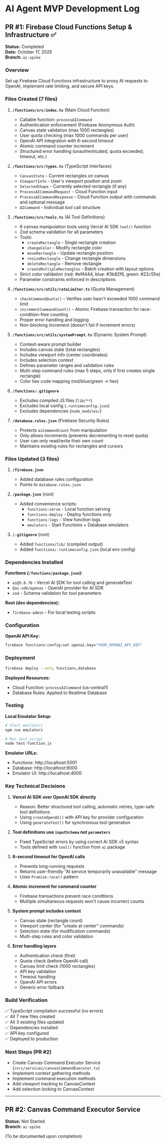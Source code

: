 # AI Agent MVP Development Log

## PR #1: Firebase Cloud Functions Setup & Infrastructure ✅

**Status:** Completed  
**Date:** October 17, 2025  
**Branch:** `ai-spike`

### Overview
Set up Firebase Cloud Functions infrastructure to proxy AI requests to OpenAI, implement rate limiting, and secure API keys.

### Files Created (7 files)

1. **`/functions/src/index.ts`** (Main Cloud Function)
   - Callable function: `processAICommand`
   - Authentication enforcement (Firebase Anonymous Auth)
   - Canvas state validation (max 1000 rectangles)
   - User quota checking (max 1000 commands per user)
   - OpenAI API integration with 6-second timeout
   - Atomic command counter increment
   - Structured error handling (unauthenticated, quota exceeded, timeout, etc.)

2. **`/functions/src/types.ts`** (TypeScript Interfaces)
   - `CanvasState` - Current rectangles on canvas
   - `ViewportInfo` - User's viewport position and zoom
   - `SelectedShape` - Currently selected rectangle (if any)
   - `ProcessAICommandRequest` - Cloud Function input
   - `ProcessAICommandResponse` - Cloud Function output with commands and optional message
   - `AICommand` - Individual tool call structure

3. **`/functions/src/tools.ts`** (AI Tool Definitions)
   - 6 canvas manipulation tools using Vercel AI SDK `tool()` function
   - Zod schema validation for all parameters
   - Tools:
     - `createRectangle` - Single rectangle creation
     - `changeColor` - Modify rectangle color
     - `moveRectangle` - Update rectangle position
     - `resizeRectangle` - Change rectangle dimensions
     - `deleteRectangle` - Remove rectangle
     - `createMultipleRectangles` - Batch creation with layout options
   - Strict color validation (red: #ef4444, blue: #3b82f6, green: #22c55e)
   - Parameter constraints enforced in descriptions

4. **`/functions/src/utils/rateLimiter.ts`** (Quota Management)
   - `checkCommandQuota()` - Verifies user hasn't exceeded 1000 command limit
   - `incrementCommandCount()` - Atomic Firebase transaction for race-condition-free counting
   - Proper error handling and logging
   - Non-blocking increment (doesn't fail if increment errors)

5. **`/functions/src/utils/systemPrompt.ts`** (Dynamic System Prompt)
   - Context-aware prompt builder
   - Includes canvas state (total rectangles)
   - Includes viewport info (center coordinates)
   - Includes selection context
   - Defines parameter ranges and validation rules
   - Multi-step command rules (max 5 steps, only if first creates single rectangle)
   - Color hex code mapping (red/blue/green → hex)

6. **`/functions/.gitignore`**
   - Excludes compiled JS files (`lib/**`)
   - Excludes local config (`.runtimeconfig.json`)
   - Excludes dependencies (`node_modules/`)

7. **`/database.rules.json`** (Firebase Security Rules)
   - Protects `aiCommandCount` from manipulation
   - Only allows increments (prevents decrementing to reset quota)
   - User can only read/write their own count
   - Maintains existing rules for rectangles and cursors

### Files Updated (3 files)

1. **`/firebase.json`**
   - Added database rules configuration
   - Points to `database.rules.json`

2. **`/package.json`** (root)
   - Added convenience scripts:
     - `functions:serve` - Local function serving
     - `functions:deploy` - Deploy functions only
     - `functions:logs` - View function logs
     - `emulators` - Start Functions + Database emulators

3. **`/.gitignore`** (root)
   - Added `functions/lib/` (compiled output)
   - Added `functions/.runtimeconfig.json` (local env config)

### Dependencies Installed

**Functions (`/functions/package.json`):**
- `ai@5.0.76` - Vercel AI SDK for tool calling and generateText
- `@ai-sdk/openai` - OpenAI provider for AI SDK
- `zod` - Schema validation for tool parameters

**Root (dev dependencies):**
- `firebase-admin` - For local testing scripts

### Configuration

**OpenAI API Key:**
```bash
firebase functions:config:set openai.key="YOUR_OPENAI_API_KEY"
```

### Deployment

```bash
firebase deploy --only functions,database
```

**Deployed Resources:**
- Cloud Function: `processAICommand` (us-central1)
- Database Rules: Applied to Realtime Database

### Testing

**Local Emulator Setup:**
```bash
# Start emulators
npm run emulators

# Run test script
node test-function.js
```

**Emulator URLs:**
- Functions: http://localhost:5001
- Database: http://localhost:9000
- Emulator UI: http://localhost:4000

### Key Technical Decisions

1. **Vercel AI SDK over OpenAI SDK directly**
   - Reason: Better structured tool calling, automatic retries, type-safe tool definitions
   - Using `createOpenAI()` with API key for provider configuration
   - Using `generateText()` for synchronous tool generation

2. **Tool definitions use `inputSchema` not `parameters`**
   - Fixed TypeScript errors by using correct AI SDK v5 syntax
   - Tools defined with `tool()` function from `ai` package

3. **6-second timeout for OpenAI calls**
   - Prevents long-running requests
   - Returns user-friendly "AI service temporarily unavailable" message
   - Uses `Promise.race()` pattern

4. **Atomic increment for command counter**
   - Firebase transactions prevent race conditions
   - Multiple simultaneous requests won't cause incorrect counts

5. **System prompt includes context**
   - Canvas state (rectangle count)
   - Viewport center (for "create at center" commands)
   - Selection state (for modification commands)
   - Multi-step rules and color validation

6. **Error handling layers**
   - Authentication check (first)
   - Quota check (before OpenAI call)
   - Canvas limit check (1000 rectangles)
   - API key validation
   - Timeout handling
   - OpenAI API errors
   - Generic error fallback

### Build Verification

✅ TypeScript compilation successful (no errors)  
✅ All 7 new files created  
✅ All 3 existing files updated  
✅ Dependencies installed  
✅ API key configured  
✅ Deployed to production  

### Next Steps (PR #2)

- Create Canvas Command Executor Service (`/src/services/canvasCommandExecutor.ts`)
- Implement context gathering methods
- Implement command execution methods
- Add viewport tracking to CanvasContext
- Add selection locking to CanvasContext

---

## PR #2: Canvas Command Executor Service

**Status:** Not Started  
**Branch:** `ai-spike`

(To be documented upon completion)

